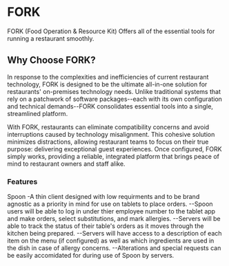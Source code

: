 # FORK
FORK (Food Operation & Resource Kit) Offers all of the essential tools for running a restaurant smoothly.

## Why Choose FORK?
In response to the complexities and inefficiencies of current restaurant technology, FORK is designed to be the ultimate all-in-one solution for restaurants' on-premises technology needs. Unlike traditional systems that rely on a patchwork of software packages--each with its own configuration and technical demands--FORK consolidates essential tools into a single, streamlined platform.

With FORK, restaurants can eliminate compatibility concerns and avoid interruptions caused by technology misalignment. This cohesive solution minimizes distractions, allowing restaurant teams to focus on their true purpose: delivering exceptional guest experiences. Once configured, FORK simply works, providing a reliable, integrated platform that brings peace of mind to restaurant owners and staff alike.

### Features
Spoon
-A thin client designed with low requirments and to be brand agnostic as a priority in mind for use on tablets to place orders.
--Spoon users will be able to log in under thier employee number to the tablet app and make orders, select substitutions, and mark allergies.
--Servers will be able to track the status of their table's orders as it moves through the kitchen being prepared.
--Servers will have access to a description of each item on the menu (if configured) as well as which ingredients are used in the dish in case of allergy concerns.
--Alterations and special requests can be easily accomidated for during use of Spoon by servers.